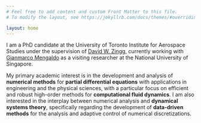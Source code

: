 ```yaml
---
# Feel free to add content and custom Front Matter to this file.
# To modify the layout, see https://jekyllrb.com/docs/themes/#overriding-theme-defaults

layout: home
---
```


I am a PhD candidate at the University of Toronto Institute for Aerospace Studies under the supervision of <a href="http://goldfinger.utias.utoronto.ca/dwz/">David W. Zingg</a>, currently working with <a href="https://cde.nus.edu.sg/me/staff/gianmarco-mengaldo/">Gianmarco Mengaldo</a> as a visiting researcher at the National University of Singapore. 

My primary academic interest is in the development and analysis of <b>numerical methods</b> for <b>partial differential equations</b> with applications in engineering and the physical sciences, with a particular focus on efficient and robust high-order methods for <b>computational fluid dynamics</b>. I am also interested in the interplay between numerical analysis and <b>dynamical systems theory</b>, specifically regarding the development of <b>data-driven methods</b> for the analysis and adaptive control of numerical discretizations.
